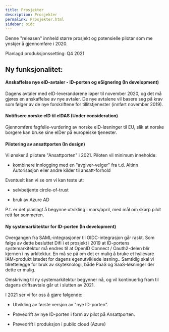 ```yaml
---
title: Prosjekter
description: Prosjekter
permalink: Prosjekter.html
sidebar: oidc
---
```



Denne "releasen" innheld større prosjekt og potensielle pilotar som me ynskjer å gjennomføre i 2020.



Planlagd produksjonssetting: Q4 2021

## Ny funksjonalitet:


#### Anskaffelse nye eID-avtaler - ID-porten og eSignering (In development)

Dagens avtaler med eID-leverandørene løper til november 2020, og det må gjøres en anskaffelse av nye avtaler. De nye avtalene vil basere seg på krav som følger av de nye forskriftene for tillitstjenester (innført november 2019).




#### Notifisere norske eID til eIDAS (Under consideration)

Gjennomføre fagfelle-vurdering av norske eID-løsninger til EU, slik at norske borgere kan bruke sine eIDer på europeiske tjenester.




#### Pilotering av ansattporten (In design)

Vi ønsker å pilotere "Ansattporten" i 2021. Piloten vil minimum inneholde:

- kombinere innlogging med en "avgiver-velger" fra t.d. Altinn Autorisasjon eller andre kilder til ansatt-forhold

Eventuelt kan vi se om vi kan teste ut:

- selvbetjente circle-of-trust 

- bruk av Azure AD

P.t. er det planlagt å begynne utvikling i mars/april, med mål om skarp pilot rett før sommeren.




#### Ny systemarkitektur for ID-porten (In development)

Overgangen fra SAML-integrasjoner til OIDC-integrasjon går raskt. Som følge av dette besluttet Difi i et prosjekt i 2019 at ID-portens systemarkitektur må endres til at OpenID Connect / Oauth2-delen blir kjernen i ny arkitektur. En må se på om det er mulig å bruke et hyllevare IAM-produkt istedet for dagens egenutviklede løsning.. Samtidig skal vi tilrettelegge for bruk av skyteknologi, både PaaS og SaaS-løsninger der dette er mulig.

Omskriving til ny systemarkitektur begynner nå, og vil kontinuerlig fram til dagens driftsavtale går ut i slutten av 2021.

I 2021 ser vi for oss å gjøre følgende:

- Utvikling av første versjon av "nye ID-porten". 

- Prøvedrift av nye ID-porten i form av pilot på Ansattporten.

- Prøvedrift i produksjon i public cloud (Azure)

